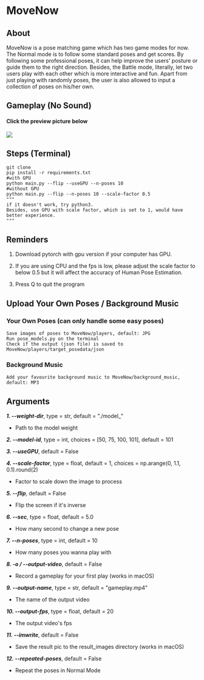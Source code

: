 # MoveNow
## About
MoveNow is a pose matching game which has two game modes for now. The Normal mode is to follow some standard poses and get scores. By following some professional poses, it can help improve the users' posture or guide them to the right direction. Besides, the Battle mode, literally, let two users play with each other which is more interactive and fun. Apart from just playing with randomly poses, the user is also allowed to input a collection of poses on his/her own.
## Gameplay (No Sound)
#### Click the preview picture below 
[![](http://img.youtube.com/vi/cmCYNqqbHUU/0.jpg)](http://www.youtube.com/watch?v=cmCYNqqbHUU "MoveNow")
## Steps (Terminal)
```
git clone
pip install -r requirements.txt
#with GPU
python main.py --flip --useGPU --n-poses 10 
#without GPU
python main.py --flip --n-poses 10 --scale-factor 0.5
"""
if it doesn't work, try python3.
Besides, use GPU with scale factor, which is set to 1, would have better experience.
"""
```
## Reminders
1. Download pytorch with gpu version if your computer has GPU.

2. If you are using CPU and the fps is low, please adjust the scale factor to below 0.5 but it will affect the accuracy of Human Pose Estimation.

3. Press Q to quit the program

## Upload Your Own Poses / Background Music
### Your Own Poses (can only handle some easy poses)
```
Save images of poses to MoveNow/players, default: JPG
Run pose_models.py on the terminal
Check if the output (json file) is saved to MoveNow/players/target_posedata/json
```
### Background Music
```
Add your favourite background music to MoveNow/background_music, default: MP3
```

## Arguments
***1. --weight-dir***, type = str, default = "./model_"
- Path to the model weight
   
***2. --model-id***, type = int, choices = [50, 75, 100, 101], default = 101

***3. --useGPU***, default = False

***4. --scale-factor***, type = float, default = 1, choices = np.arange(0, 1.1, 0.1).round(2)
- Factor to scale down the image to process
	
***5. --flip***, default = False
- Flip the screen if it's inverse
	
***6. --sec***, type = float, default = 5.0
- How many second to change a new pose

***7. --n-poses***, type = int, default = 10
- How many poses you wanna play with

***8. -o / --output-video***, default = False
- Record a gameplay for your first play (works in macOS)
	
***9. --output-name***, type = str, default = "gameplay.mp4"
- The name of the output video

***10. --output-fps***, type = float, default = 20
- The output video's fps

***11. --imwrite***, default = False
- Save the result pic to the result_images directory (works in macOS)
	
***12. --repeated-poses***, default = False
- Repeat the poses in Normal Mode



